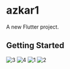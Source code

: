 # azkar1

A new Flutter project.

## Getting Started
![3](https://user-images.githubusercontent.com/26060332/170838315-747d6375-87fc-47b2-87e8-f8a20fe19d93.PNG)
![4](https://user-images.githubusercontent.com/26060332/170838316-0818a0bf-8d58-45c7-913d-54b4b477406d.PNG)
![1](https://user-images.githubusercontent.com/26060332/170838320-d4bc0dca-76e4-495c-8d32-d3487955189a.PNG)
![2](https://user-images.githubusercontent.com/26060332/170838322-bbf665a4-1125-4a2b-9f29-d5b217bce243.PNG)

